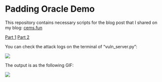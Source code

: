 # Padding Oracle Demo

This repository contains necessary scripts for the blog post that I shared on my blog: [cems.fun](https://cems.fun)

[Part 1](https://cems.fun/2020/11/01/padding-oracle-1.html)
[Part 2](https://cems.fun/2020/11/01/padding-oracle-2.html)

You can check the attack logs on the terminal of “vuln_server.py”:

![](https://cems.fun/assets/padding-oracle/demo-server.png)

The output is as the following GIF:

![](https://cems.fun/assets/padding-oracle/attack.gif)
